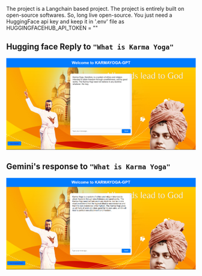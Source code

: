 The project is a Langchain based project. The project is entirely built on open-source
softwares. So, long live open-source. You just need a HuggingFace api key and keep it in '.env' file as
HUGGINGFACEHUB_API_TOKEN = "<YOUR KEY>"
## Hugging face Reply to `"What is Karma Yoga"`
![HuggingFace](huggingFace_response.png)

## Gemini's response  to `"What is Karma Yoga"`
![gemini](gemini_response.png)